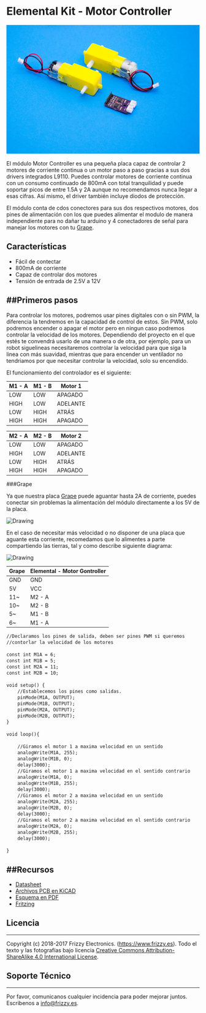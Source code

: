 # Elemental Kit - Motor Controller

![Texto alternativo](images/motorcontroller.jpg "Modulo de ldr basico")

El módulo Motor Controller es una pequeña placa capaz de controlar 2 motores de corriente continua o un motor paso a paso gracias a sus dos drivers integrados L9110. Puedes controlar motores de corriente continua con un consumo continuado de 800mA con total tranquilidad y puede soportar picos de entre 1.5A y 2A aunque no recomendamos nunca llegar a esas cifras. Así mismo, el driver también incluye diodos de protección. 

El módulo conta de cdos conectores para sus dos respectivos motores, dos pines de alimentación con los que puedes alimentar el modulo de manera independiente para no dañar tu arduino y 4 conectadores de señal para manejar los motores con tu [Grape](https://www.frizzy.es/grape/).

## Características

* Fácil de contectar
* 800mA de corriente 
* Capaz de controlar dos motores
* Tensión de entrada de 2.5V a 12V

##Primeros pasos
--------

Para controlar los motores, podremos usar pines digitales con o sin PWM, la diferencia la tendremos en la capacidad de control de estos. Sin PWM, solo podremos encender o apagar el motor pero en ningun caso podremos controlar la velocidad de los motores. Dependiendo del proyecto en el que estés te convendrá usarlo de una manera o de otra, por ejemplo, para un robot siguelineas necesitaremos controlar la velocidad para que siga la linea con más suavidad, mientras que para encender un ventilador no tendriamos por que necesitar controlar la velocidad, solo su encendido. 

El funcionamiento del controlador es el siguiente: 

| M1 - A|  M1 - B | Motor 1 |
| ----- | --------|-------- |
| LOW   | LOW     |     APAGADO      |
| HIGH  | LOW     |     ADELANTE     |
| LOW   | HIGH    |      ATRÁS       |
| HIGH  | HIGH    |     APAGADO      |

| M2 - A|  M2 - B | Motor 2 |
| ----- | --------|-------- |
| LOW   | LOW     |     APAGADO      |
| HIGH  | LOW     |     ADELANTE     |
| LOW   | HIGH    |      ATRÁS       |
| HIGH  | HIGH    |     APAGADO      |


###Grape

Ya que nuestra placa [Grape](https://www.frizzy.es/grape/) puede aguantar hasta 2A de corriente, puedes conectar sin problemas la alimentación del módulo directamente a los 5V de la placa.

<img src="../images/montaje_motor1.png" alt="Drawing" style="width: 600px;"/>

En el caso de necesitar más velocidad o no disponer de una placa que aguante esta corriente, recomedamos que lo alimentes a parte compartiendo las tierras, tal y como describe siguiente diagrama:


<img src="../images/montaje_motor2.png" alt="Drawing" style="width: 600px;"/>


| Grape | Elemental - Motor Gontroller|
| ----- | ----------------- |
| GND   | GND               |
| 5V    | VCC               |
| 11~   | M2 - A            |
| 10~   | M2 - B            |
| 5~    | M1 - B            |
| 6~    | M1 - A            |


```arduino
//Declaramos los pines de salida, deben ser pines PWM si queremos
//contorlar la velocidad de los motores

const int M1A = 6;
const int M1B = 5;
const int M2A = 11;
const int M2B = 10;

void setup() {
    //Establecemos los pines como salidas.
    pinMode(M1A, OUTPUT);
    pinMode(M1B, OUTPUT);
    pinMode(M2A, OUTPUT);
    pinMode(M2B, OUTPUT);
}

void loop(){
    
    //Giramos el motor 1 a maxima velocidad en un sentido
    analogWrite(M1A, 255);
    analogWrite(M1B, 0);
    delay(3000);
    //Giramos el motor 1 a maxima velocidad en el sentido contrario
    analogWrite(M1A, 0);
    analogWrite(M1B, 255);
    delay(3000);
    //Giramos el motor 2 a maxima velocidad en un sentido
    analogWrite(M2A, 255);
    analogWrite(M2B, 0);
    delay(3000);
    //Giramos el motor 2 a maxima velocidad en el sentido contrario
    analogWrite(M2A, 0);
    analogWrite(M2B, 255);
    delay(3000);

}
```

##Recursos
-------
-   [Datasheet](https://raw.githubusercontent.com/FrizzyElectronics/MotorController/blob/master/datasheet/l9110.pdf "File:l9110.pdf")
-   [Archivos PCB en KiCAD](https://github.com/FrizzyElectronics/MotorController)
-   [Esquema en PDF](https://raw.githubusercontent.com/FrizzyElectronics/MotorController/master/pdf/MotorController.pdf "File:MotorController.pdf")
-   [Fritzing](https://raw.githubusercontent.com/FrizzyElectronics/AtomModulesFritzingParts/master/FritzingParts/Atom_Motor_Controller.fzpz "File:MotorController.fzpf")

## Licencia
-------
Copyright (c) 2018-2017 Frizzy Electronics. (https://www.frizzy.es). Todo el texto y las fotografías bajo licencia <a rel="license" href="http://creativecommons.org/licenses/by-sa/4.0/">Creative Commons Attribution-ShareAlike 4.0 International License</a>. <a rel="license" href="http://creativecommons.org/licenses/by-sa/4.0/"> </a>

## Soporte Técnico
-------
Por favor, comunicanos cualquier incidencia para poder mejorar juntos. Escribenos a [info@frizzy.es](info@frizzy.es). 
